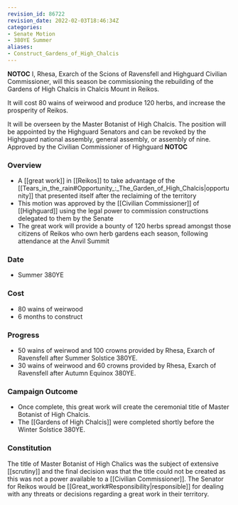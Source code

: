 ```yaml
---
revision_id: 86722
revision_date: 2022-02-03T18:46:34Z
categories:
- Senate Motion
- 380YE Summer
aliases:
- Construct_Gardens_of_High_Chalcis
---
```



__NOTOC__
I, Rhesa, Exarch of the Scions of Ravensfell and Highguard Civilian Commissioner, will this season be commissioning the rebuilding of the Gardens of High Chalcis in Chalcis Mount in Reikos.

It will cost 80 wains of weirwood and produce 120 herbs, and increase the prosperity of Reikos.

It will be overseen by the Master Botanist of High Chalcis. The position will be appointed by the Highguard Senators and can be revoked by the Highguard national assembly, general assembly, or assembly of nine.
Approved by the Civilian Commissioner of Highguard
__NOTOC__
### Overview
* A [[great work]] in [[Reikos]] to take advantage of the [[Tears_in_the_rain#Opportunity_:_The_Garden_of_High_Chalcis|opportunity]] that presented itself after the reclaiming of the territory
* This motion was approved by the [[Civilian Commissioner]] of [[Highguard]] using the legal power to commission constructions delegated to them by the Senate
* The great work will provide a bounty of 120 herbs spread amongst those citizens of Reikos who own herb gardens each season, following attendance at the Anvil Summit

### Date
* Summer 380YE

### Cost
* 80 wains of weirwood
* 6 months to construct

### Progress
* 50 wains of weirwod and 100 crowns provided by Rhesa, Exarch of Ravensfell after Summer Solstice 380YE.
* 30 wains of weirwood and 60 crowns provided by Rhesa, Exarch of Ravensfell after Autumn Equinox 380YE.

### Campaign Outcome
* Once complete, this great work will create the ceremonial title of Master Botanist of High Chalcis.
* The [[Gardens of High Chalcis]] were completed shortly before the Winter Solstice 380YE.
### Constitution
The title of Master Botanist of High Chalics was the subject of extensive [[scrutiny]] and the final decision was that the title could not be created as this was not a power available to a [[Civilian Commissioner]]. The Senator for Reikos would be [[Great_work#Responsibility|responsible]] for dealing with any threats or decisions regarding a great work in their territory.